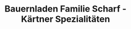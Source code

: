 ---
title: "Bauernladen Familie Scharf - Kärtner Spezialitäten"
url: /trofaiach/bauernladen-familie-scharf-kaertner-spezialitaeten/
shop: Lebensmittel
---